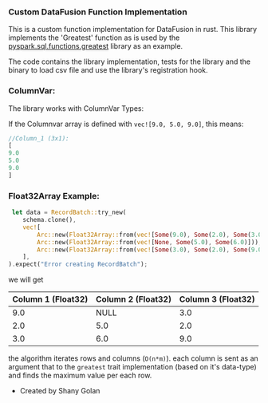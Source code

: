 ### Custom DataFusion Function Implementation

This is a custom function implementation for DataFusion in rust.
This library implements the 'Greatest' function as is used by the [pyspark.sql.functions.greatest](https://spark.apache.org/docs/latest/api/python/reference/pyspark.sql/api/pyspark.sql.functions.greatest.html) library as an example.

The code contains the library implementation, tests for the library and the binary to load csv file and use the library's registration hook.

### ColumnVar:
The library works with ColumnVar Types:

If the Columnvar array is defined with `vec![9.0, 5.0, 9.0]`, this means:

```rust
//Column_1 (3x1):
[
9.0
5.0
9.0
]
```

### Float32Array Example:
```rust
 let data = RecordBatch::try_new(
    schema.clone(),
    vec![
        Arc::new(Float32Array::from(vec![Some(9.0), Some(2.0), Some(3.0)])),
        Arc::new(Float32Array::from(vec![None, Some(5.0), Some(6.0)])),
        Arc::new(Float32Array::from(vec![Some(3.0), Some(2.0), Some(9.0)])),
    ],
).expect("Error creating RecordBatch");
```
we will get 

| Column 1 (Float32) | Column 2 (Float32) | Column 3 (Float32) |
|--------------------|--------------------|--------------------|
| 9.0                | NULL               | 3.0                |
| 2.0                | 5.0                | 2.0                |
| 3.0                | 6.0                | 9.0                |

the algorithm iterates rows and columns (`O(n*m)`).
each column is sent as an argument that to the `greatest` trait implementation (based on it's data-type) and finds the maximum value per each row.

- Created by Shany Golan
